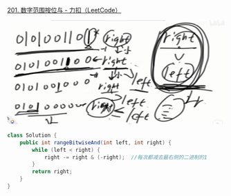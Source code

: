 [201. 数字范围按位与 - 力扣（LeetCode）](https://leetcode.cn/problems/bitwise-and-of-numbers-range/description/)



![image-20240709105426802](assets/image-20240709105426802.png)

```java
class Solution {
    public int rangeBitwiseAnd(int left, int right) {
        while (left < right) {
            right -= right & (-right);  //每次都减去最右侧的二进制的1
        }
        return right;
    }
}
```


